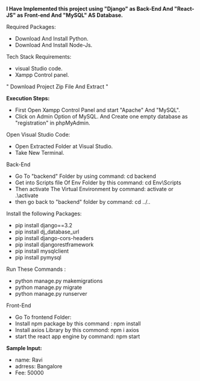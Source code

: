 **I Have Implemented this project using "Django" as Back-End And "React-JS" as Front-end And "MySQL" AS Database.**
 
Required Packages:
* Download And Install Python.
* Download And Install Node-Js.



Tech Stack Requirements:
* visual Studio code.
* Xampp Control panel.



" Download Project Zip File And Extract " 




**Execution Steps:** 

* First Open Xampp Control Panel and start "Apache" And "MySQL".
* Click on Admin Option of MySQL. And Create one empty database as "registration" in phpMyAdmin.

Open Visual Studio Code: 
* Open Extracted Folder at Visual Studio.
* Take New Terminal.

Back-End
*  Go To "backend" Folder by using command: cd backend
*  Get into Scripts file Of Env Folder by this command: cd Env\Scripts
*  Then activate The Virtual Environment by command: activate or .\activate
*  then go back to "backend" folder by command: cd ../.. 

Install the following Packages:

*  pip install django==3.2
*  pip install dj_database_url
*  pip install django-cors-headers
*  pip install djangorestframework
*  pip install mysqlclient
*  pip install pymysql

Run These Commands :  

*  python manage.py makemigrations
*  python manage.py migrate
*  python manage.py runserver


Front-End
*  Go To frontend Folder:  
*  Install npm package by this command : npm install
*  Install axios Library by this commond: npm i axios
*  start the react app engine by command: npm start
  


**Sample Input:**
 * name: Ravi
 * adrress: Bangalore
 * Fee: 50000
